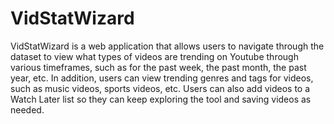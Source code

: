# VidStatWizard

VidStatWizard is a web application that allows users to navigate through the dataset to view what types of videos are trending on Youtube through various timeframes, such as for the past week, the past month, the past year, etc. In addition, users can view trending genres and tags for videos, such as music videos, sports videos, etc. Users can also add videos to a Watch Later list so they can keep exploring the tool and saving videos as needed. 